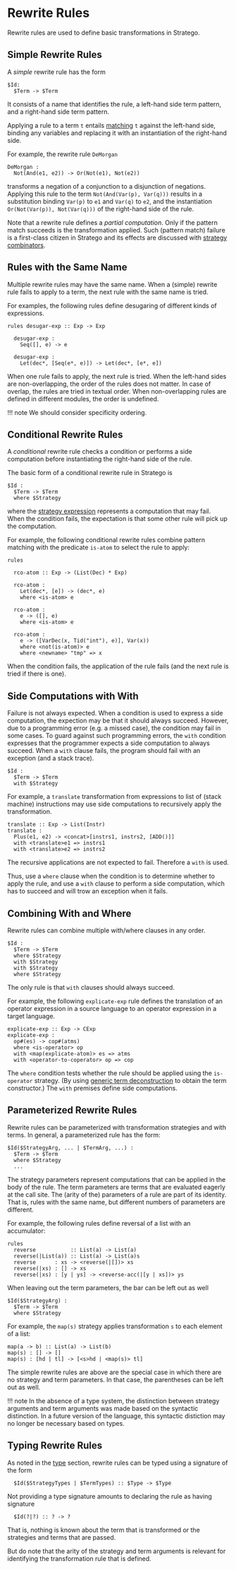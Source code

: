 # Rewrite Rules

Rewrite rules are used to define basic transformations in Stratego.


## Simple Rewrite Rules

A _simple_ rewrite rule has the form

```stratego
$Id:
  $Term -> $Term
```

It consists of a name that identifies the rule, a left-hand side term pattern, and a right-hand side term pattern.

Applying a rule to a term `t` entails [matching](../patterns/) `t` against the left-hand side, binding any variables and replacing it with an instantiation of the right-hand side.

For example, the rewrite rule `DeMorgan`

```stratego
DeMorgan :
  Not(And(e1, e2)) -> Or(Not(e1), Not(e2))
```

transforms a negation of a conjunction to a disjunction of negations.
Applying this rule to the term `Not(And(Var(p), Var(q)))` results in a substitution binding `Var(p)` to `e1` and `Var(q)` to `e2`, and the instantiation `Or(Not(Var(p)), Not(Var(q)))` of the right-hand side of the rule.

Note that a rewrite rule defines a _partial computation_.
Only if the pattern match succeeds is the transformation applied.
Such (pattern match) failure is a first-class citizen in Stratego and its effects are discussed with [strategy combinators](../strategy-combinators/).


## Rules with the Same Name

Multiple rewrite rules may have the same name.
When a (simple) rewrite rule fails to apply to a term, the next rule with the same name is tried.

For examples, the following rules define desugaring of different kinds of expressions.

```stratego
rules desugar-exp :: Exp -> Exp

  desugar-exp :
    Seq([], e) -> e

  desugar-exp :
    Let(dec*, [Seq(e*, e)]) -> Let(dec*, [e*, e])
```

When one rule fails to apply, the next rule is tried.
When the left-hand sides are non-overlapping, the order of the rules does not matter.
In case of overlap, the rules are tried in textual order.
When non-overlapping rules are defined in different modules, the order is undefined.

!!! note
    We should consider specificity ordering.

## Conditional Rewrite Rules

A _conditional_ rewrite rule checks a condition or performs a side computation before instantiating the right-hand side of the rule.

The basic form of a conditional rewrite rule in Stratego is

```stratego
$Id :
  $Term -> $Term
  where $Strategy
```

where the [strategy expression](../strategy-combinators/) represents a computation that may fail.
When the condition fails, the expectation is that some other rule will pick up the computation.

For example, the following conditional rewrite rules combine pattern matching with the predicate `is-atom` to select the rule to apply:

```stratego
rules

  rco-atom :: Exp -> (List(Dec) * Exp)

  rco-atom :   
    Let(dec*, [e]) -> (dec*, e)
    where <is-atom> e  

  rco-atom :   
    e -> ([], e)
    where <is-atom> e

  rco-atom :
    e -> ([VarDec(x, Tid("int"), e)], Var(x))
    where <not(is-atom)> e
    where <newname> "tmp" => x
```

When the condition fails, the application of the rule fails (and the next rule is tried if there is one).


## Side Computations with With

Failure is not always expected.
When a condition is used to express a side computation, the expection may be that it should always succeed.
However, due to a programming error (e.g. a missed case), the condition may fail in some cases.
To guard against such programming errors, the `with` condition expresses that the programmer expects a side computation to always succeed.
When a `with` clause fails, the program should fail with an exception (and a stack trace).

```stratego
$Id :
  $Term -> $Term
  with $Strategy
```

For example, a `translate` transformation from expressions to list of (stack machine) instructions may use side computations to recursively apply the transformation.

```stratego
translate :: Exp -> List(Instr)
translate :
  Plus(e1, e2) -> <concat>[instrs1, instrs2, [ADD()]]
  with <translate>e1 => instrs1
  with <translate>e2 => instrs2
```

The recursive applications are not expected to fail.
Therefore a `with` is used.

Thus, use a `where` clause when the condition is to determine whether to apply the rule, and use a `with` clause to perform a side computation, which has to succeed and will trow an exception when it fails.

## Combining With and Where

Rewrite rules can combine multiple with/where clauses in any order.

```stratego
$Id :
  $Term -> $Term
  where $Strategy
  with $Strategy
  with $Strategy
  where $Strategy
```

The only rule is that `with` clauses should always succeed.

For example, the following `explicate-exp` rule defines the translation of an operator expression in a source language to an operator expression in a target language.

```stratego
explicate-exp :: Exp -> CExp
explicate-exp :
  op#(es) -> cop#(atms)
  where <is-operator> op
  with <map(explicate-atom)> es => atms
  with <operator-to-coperator> op => cop
```

The `where` condition tests whether the rule should be applied using the `is-operator` strategy.
(By using [generic term deconstruction](../strategy-combinators/) to obtain the term constructor.)
The `with` premises define side computations.

## Parameterized Rewrite Rules

Rewrite rules can be parameterized with transformation strategies and with terms.
In general, a parameterized rule has the form:

```stratego
$Id($StrategyArg, ... | $TermArg, ...) :
  $Term -> $Term
  where $Strategy
  ...
```

The strategy parameters represent computations that can be applied in the body of the rule.
The term parameters are terms that are evaluated eagerly at the call site.
The (arity of the) parameters of a rule are part of its identity.
That is, rules with the same name, but different numbers of parameters are different.

For example, the following rules define reversal of a list with an accumulator:

```stratego
rules
  reverse           :: List(a) -> List(a)
  reverse(|List(a)) :: List(a) -> List(a)s  
  reverse      : xs -> <reverse(|[])> xs
  reverse(|xs) : [] -> xs
  reverse(|xs) : [y | ys] -> <reverse-acc(|[y | xs])> ys
```

When leaving out the term parameters, the bar can be left out as well

```stratego
$Id($StrategyArg) :
  $Term -> $Term
  where $Strategy
```

For example, the `map(s)` strategy applies transformation `s` to each element of a list:

```stratego
map(a -> b) :: List(a) -> List(b)
map(s) : [] -> []
map(s) : [hd | tl] -> [<s>hd | <map(s)> tl]
```

The simple rewrite rules are above are the special case in which there are no strategy and term parameters.
In that case, the parentheses can be left out as well.

!!! note
    In the absence of a type system, the distinction between strategy arguments and term arguments was made based on the syntactic distinction.
    In a future version of the language, this syntactic distiction may no longer be necessary based on types.


## Typing Rewrite Rules

As noted in the [type](../types/) section, rewrite rules can be typed using a signature of the form

```
  $Id($StrategyTypes | $TermTypes) :: $Type -> $Type
```

Not providing a type signature amounts to declaring the rule as having signature

```
  $Id(?|?) :: ? -> ?
```

That is, nothing is known about the term that is transformed or the strategies and terms that are passed.

But do note that the arity of the strategy and term arguments is relevant for identifying the transformation rule that is defined.

